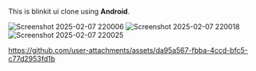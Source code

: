 This is blinkit ui clone using <b>Android</b>.

![Screenshot 2025-02-07 220006](https://github.com/user-attachments/assets/392a242e-7148-4a11-b6e7-29d2c4f4b36d)
![Screenshot 2025-02-07 220018](https://github.com/user-attachments/assets/754d7bac-ac1a-434d-b362-82795fb19291)
![Screenshot 2025-02-07 220025](https://github.com/user-attachments/assets/6264fab9-bb57-4746-b80f-6f363f2aac8f)


https://github.com/user-attachments/assets/da95a567-fbba-4ccd-bfc5-c77d2953fd1b

